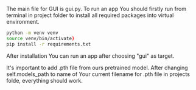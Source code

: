 The main file for GUI is gui.py. To run an app You should firstly run 
from terminal in project folder to install all required packages into virtual environment.
```bash
python -m venv venv
source venv/bin/activate)
pip install -r requirements.txt
```
After installation You can run an app after choosing "gui" as target.

It's important to add .pth file from ours pretrained model. After changing self.models_path to name
of Your current filename for .pth file in projects folde, everything should work.
